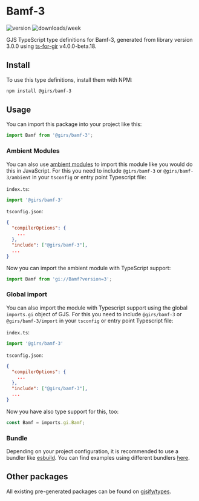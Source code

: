 
# Bamf-3

![version](https://img.shields.io/npm/v/@girs/bamf-3)
![downloads/week](https://img.shields.io/npm/dw/@girs/bamf-3)


GJS TypeScript type definitions for Bamf-3, generated from library version 3.0.0 using [ts-for-gir](https://github.com/gjsify/ts-for-gir) v4.0.0-beta.18.


## Install

To use this type definitions, install them with NPM:
```bash
npm install @girs/bamf-3
```

## Usage

You can import this package into your project like this:
```ts
import Bamf from '@girs/bamf-3';
```

### Ambient Modules

You can also use [ambient modules](https://github.com/gjsify/ts-for-gir/tree/main/packages/cli#ambient-modules) to import this module like you would do this in JavaScript.
For this you need to include `@girs/bamf-3` or `@girs/bamf-3/ambient` in your `tsconfig` or entry point Typescript file:

`index.ts`:
```ts
import '@girs/bamf-3'
```

`tsconfig.json`:
```json
{
  "compilerOptions": {
    ...
  },
  "include": ["@girs/bamf-3"],
  ...
}
```

Now you can import the ambient module with TypeScript support: 

```ts
import Bamf from 'gi://Bamf?version=3';
```

### Global import

You can also import the module with Typescript support using the global `imports.gi` object of GJS.
For this you need to include `@girs/bamf-3` or `@girs/bamf-3/import` in your `tsconfig` or entry point Typescript file:

`index.ts`:
```ts
import '@girs/bamf-3'
```

`tsconfig.json`:
```json
{
  "compilerOptions": {
    ...
  },
  "include": ["@girs/bamf-3"],
  ...
}
```

Now you have also type support for this, too:

```ts
const Bamf = imports.gi.Bamf;
```

### Bundle

Depending on your project configuration, it is recommended to use a bundler like [esbuild](https://esbuild.github.io/). You can find examples using different bundlers [here](https://github.com/gjsify/ts-for-gir/tree/main/examples).

## Other packages

All existing pre-generated packages can be found on [gjsify/types](https://github.com/gjsify/types).

